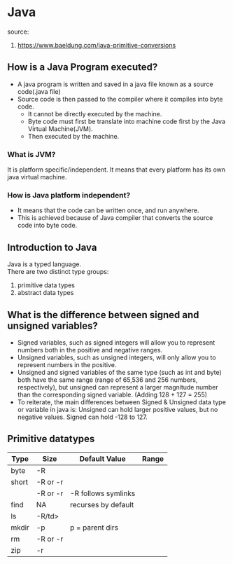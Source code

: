 # Java
source: 
1. https://www.baeldung.com/java-primitive-conversions

## How is a Java Program executed?
- A java program is written and saved in a java file known as a source code(.java file)
- Source code is then passed to the compiler where it compiles into byte code.
  - It cannot be directly executed by the machine.
  - Byte code must first be translate into machine code first by the Java Virtual Machine(JVM).
  - Then executed by the machine.
    
### What is JVM?
It is platform specific/independent. It means that every platform has its own java virtual machine.

### How is Java platform independent?
- It means that the code can be written once, and run anywhere.
- This is achieved because of Java compiler that converts the source code into byte code.

## Introduction to Java
Java is a typed language. \
There are two distinct type groups:
1. primitive data types
2. abstract data types

## What is the difference between signed and unsigned variables?
- Signed variables, such as signed integers will allow you to represent numbers both in the positive and negative ranges.
- Unsigned variables, such as unsigned integers, will only allow you to represent numbers in the positive.
- Unsigned and signed variables of the same type (such as int and byte) both have the same range (range of 65,536 and 256 numbers, respectively), but unsigned can represent a larger magnitude number than the corresponding signed variable.
(Adding 128 + 127 = 255)
- To reiterate, the main differences between Signed & Unsigned data type or variable in java is:
  Unsigned can hold larger positive values, but no negative values.
  Signed can hold -128 to 127.
## Primitive datatypes
<table>
 <thead>
  <tr>
   <th>Type</th><th>Size</th></th><th>Default Value</th><th>Range</th>
  </tr>
 </thead>
 <tbody>
  <tr>
   <td>byte</td><td>-R</td><td></td><td></td>
  </tr>
  <tr>
   <td>short</td><td>-R or -r</td><td></td><td></td>
  </tr>
  <tr>
   <td></td><td>-R or -r</td><td>-R follows symlinks</td><td></td>
  </tr>
  <tr>
   <td>find</td><td>NA</td><td>recurses by default</td><td></td>
  </tr>
  <tr>
   <td>ls</td><td>-R/td><td></td><td></td>
  </tr>
  <tr>
   <td>mkdir</td><td>-p</td><td>p = parent dirs</td><td></td>
  </tr>
  <tr>
   <td>rm</td><td>-R or -r</td><td></td><td></td>
  </tr>
  <tr>
   <td>zip</td><td>-r</td><td></td><td></td>
  </tr>
 </tbody>
</table>
